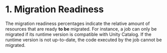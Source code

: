 # 1. Migration Readiness

The migration readiness percentages indicate the relative amount of resources that are ready **to be** migrated. For
instance, a job can only be migrated if its runtime version is compatible with Unity Catalog. If the runtime version is
not up-to-date, the code executed by the job cannot be migrated.
